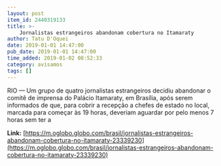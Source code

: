 ```yaml
---
layout: post
item_id: 2440319133
title: >-
    Jornalistas estrangeiros abandonam cobertura no Itamaraty
author: Tatu D'Oquei
date: 2019-01-01 14:47:00
pub_date: 2019-01-01 14:47:00
time_added: 2019-01-02 08:52:33
category: avisamos
tags: []
---
```


RIO — Um grupo de quatro jornalistas estrangeiros decidiu abandonar o comitê de imprensa do Palácio Itamaraty, em Brasília, após serem informados de que, para cobrir a recepção a chefes de estado no local, marcada para começar às 19 horas, deveriam aguardar por pelo menos 7 horas sem ter a

**Link:** [https://m.oglobo.globo.com/brasil/jornalistas-estrangeiros-abandonam-cobertura-no-itamaraty-23339230](https://m.oglobo.globo.com/brasil/jornalistas-estrangeiros-abandonam-cobertura-no-itamaraty-23339230)

